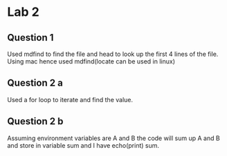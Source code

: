 # Lab 2

## Question 1
Used mdfind to find the file and head to look up the first 4 lines of the file. Using mac hence used mdfind(locate can be used in linux)

## Question 2 a
Used a for loop to iterate and find the value.

## Question 2 b
Assuming environment variables are A and B the code will sum up A and B and store in variable sum and I have echo(print) sum.